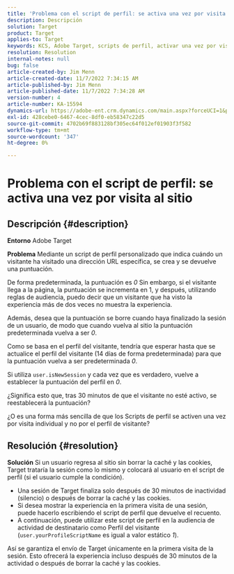 ```yaml
---
title: 'Problema con el script de perfil: se activa una vez por visita al sitio'
description: Descripción
solution: Target
product: Target
applies-to: Target
keywords: KCS, Adobe Target, scripts de perfil, activar una vez por visita al sitio, user.isNewSession, user.yourProfileScriptName
resolution: Resolution
internal-notes: null
bug: false
article-created-by: Jim Menn
article-created-date: 11/7/2022 7:34:15 AM
article-published-by: Jim Menn
article-published-date: 11/7/2022 7:34:28 AM
version-number: 4
article-number: KA-15594
dynamics-url: https://adobe-ent.crm.dynamics.com/main.aspx?forceUCI=1&pagetype=entityrecord&etn=knowledgearticle&id=a0637191-6e5e-ed11-9561-6045bd0065f9
exl-id: 428cebe0-6467-4cec-8df0-eb58347c22d5
source-git-commit: 4702b69f883128bf305ec64f012ef01903f3f582
workflow-type: tm+mt
source-wordcount: '347'
ht-degree: 0%

---
```


# Problema con el script de perfil: se activa una vez por visita al sitio

## Descripción {#description}


<b>Entorno</b>
Adobe Target

<b>Problema</b>
Mediante un script de perfil personalizado que indica cuándo un visitante ha visitado una dirección URL específica, se crea y se devuelve una puntuación.

De forma predeterminada, la puntuación es *0* Sin embargo, si el visitante llega a la página, la puntuación se incrementa en 1, y después, utilizando reglas de audiencia, puedo decir que un visitante que ha visto la experiencia más de dos veces no muestra la experiencia.



Además, desea que la puntuación se borre cuando haya finalizado la sesión de un usuario, de modo que cuando vuelva al sitio la puntuación predeterminada vuelva a ser *0*.

Como se basa en el perfil del visitante, tendría que esperar hasta que se actualice el perfil del visitante (14 días de forma predeterminada) para que la puntuación vuelva a ser predeterminada *0*.

Si utiliza `user.isNewSession` y cada vez que es verdadero, vuelve a establecer la puntuación del perfil en *0*.



¿Significa esto que, tras 30 minutos de que el visitante no esté activo, se reestablecerá la puntuación?

¿O es una forma más sencilla de que los Scripts de perfil se activen una vez por visita individual y no por el perfil de visitante?


## Resolución {#resolution}


<b>Solución</b>
Si un usuario regresa al sitio sin borrar la caché y las cookies, Target trataría la sesión como lo mismo y colocará al usuario en el script de perfil (si el usuario cumple la condición).

- Una sesión de Target finaliza solo después de 30 minutos de inactividad (silencio) o después de borrar la caché y las cookies.
- Si desea mostrar la experiencia en la primera visita de una sesión, puede hacerlo escribiendo el script de perfil que devuelve el recuento.
- A continuación, puede utilizar este script de perfil en la audiencia de actividad de destinatario como Perfil del visitante (`user.yourProfileScriptName` es igual a valor estático *1*).


Así se garantiza el envío de Target únicamente en la primera visita de la sesión. Esto ofrecerá la experiencia incluso después de 30 minutos de la actividad o después de borrar la caché y las cookies.
